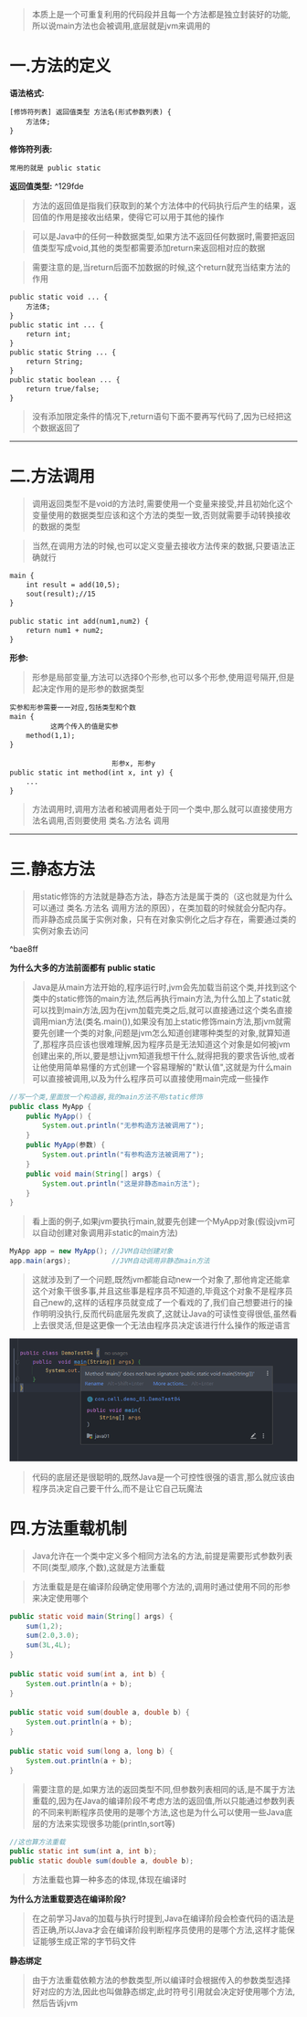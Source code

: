 
>本质上是一个可重复利用的代码段并且每一个方法都是独立封装好的功能,所以说main方法也会被调用,底层就是jvm来调用的
# 一.方法的定义

**语法格式:**

```
[修饰符列表] 返回值类型 方法名(形式参数列表) {
	方法体;
}
```

**修饰符列表:**

```
常用的就是 public static
```

**返回值类型:** ^129fde

>方法的返回值是指我们获取到的某个方法体中的代码执行后产生的结果，返回值的作用是接收出结果，使得它可以用于其他的操作

>可以是Java中的任何一种数据类型,如果方法不返回任何数据时,需要把返回值类型写成void,其他的类型都需要添加return来返回相对应的数据

>需要注意的是,当return后面不加数据的时候,这个return就充当结束方法的作用

```
public static void ... {
	方法体;
}
public static int ... {
	return int;
}
public static String ... {
	return String;
}
public static boolean ... {
	return true/false;
}
```

>没有添加限定条件的情况下,return语句下面不要再写代码了,因为已经把这个数据返回了

****
# 二.方法调用

>调用返回类型不是void的方法时,需要使用一个变量来接受,并且初始化这个变量使用的数据类型应该和这个方法的类型一致,否则就需要手动转换接收的数据的类型

>当然,在调用方法的时候,也可以定义变量去接收方法传来的数据,只要语法正确就行

```
main {
	int result = add(10,5);
	sout(result);//15
}

public static int add(num1,num2) {
	return num1 + num2;
}
```

**形参:**

>形参是局部变量,方法可以选择0个形参,也可以多个形参,使用逗号隔开,但是起决定作用的是形参的数据类型

```
实参和形参需要一一对应,包括类型和个数
main {
	      这两个传入的值是实参
	method(1,1);
}

                         形参x, 形参y
public static int method(int x, int y) {
	...
}
```

>方法调用时,调用方法者和被调用者处于同一个类中,那么就可以直接使用方法名调用,否则要使用 类名.方法名 调用

****
# 三.静态方法

>用static修饰的方法就是静态方法，静态方法是属于类的（这也就是为什么可以通过 类名.方法名 调用方法的原因），在类加载的时候就会分配内存。而非静态成员属于实例对象，只有在对象实例化之后才存在，需要通过类的实例对象去访问

^bae8ff

**为什么大多的方法前面都有 public static**

>Java是从main方法开始的,程序运行时,jvm会先加载当前这个类,并找到这个类中的static修饰的main方法,然后再执行main方法,为什么加上了static就可以找到main方法,因为在jvm加载完类之后,就可以直接通过这个类名直接调用mian方法(类名.main()),如果没有加上static修饰main方法,那jvm就需要先创建一个类的对象,问题是jvm怎么知道创建哪种类型的对象,就算知道了,那程序员应该也很难理解,因为程序员是无法知道这个对象是如何被jvm创建出来的,所以,要是想让jvm知道我想干什么,就得把我的要求告诉他,或者让他使用简单易懂的方式创建一个容易理解的"默认值",这就是为什么main可以直接被调用,以及为什么程序员可以直接使用main完成一些操作

```Java
//写一个类,里面放一个构造器,我的main方法不用static修饰
public class MyApp {
    public MyApp() {
        System.out.println("无参构造方法被调用了");
    }
    public MyApp(参数) {
	    System.out.println("有参构造方法被调用了");
    }
    public void main(String[] args) {
        System.out.println("这是非静态main方法");
    }
}
```

>看上面的例子,如果jvm要执行main,就要先创建一个MyApp对象(假设jvm可以自动创建对象调用非static的main方法)

```Java
MyApp app = new MyApp(); //JVM自动创建对象
app.main(args);          //JVM自动调用非静态main方法
```

>这就涉及到了一个问题,既然jvm都能自动new一个对象了,那他肯定还能拿这个对象干很多事,并且这些事是程序员不知道的,毕竟这个对象不是程序员自己new的,这样的话程序员就变成了一个看戏的了,我们自己想要进行的操作明明没执行,反而代码底层先发疯了,这就让Java的可读性变得很低,虽然看上去很灵活,但是这更像一个无法由程序员决定该进行什么操作的叛逆语言

![](images/方法/file-20250405215958.png)

>代码的底层还是很聪明的,既然Java是一个可控性很强的语言,那么就应该由程序员决定自己要干什么,而不是让它自己玩魔法

# 四.方法重载机制

>Java允许在一个类中定义多个相同方法名的方法,前提是需要形式参数列表不同(类型,顺序,个数),这就是方法重载

>方法重载是是在编译阶段确定使用哪个方法的,调用时通过使用不同的形参来决定使用哪个

```Java
public static void main(String[] args) {  
    sum(1,2);  
    sum(2.0,3.0);  
    sum(3L,4L);  
}  
  
public static void sum(int a, int b) {  
    System.out.println(a + b);  
}  
  
public static void sum(double a, double b) {  
    System.out.println(a + b);  
}  
  
public static void sum(long a, long b) {  
    System.out.println(a + b);  
}
```

>需要注意的是,如果方法的返回类型不同,但参数列表相同的话,是不属于方法重载的,因为在Java的编译阶段不考虑方法的返回值,所以只能通过参数列表的不同来判断程序员使用的是哪个方法,这也是为什么可以使用一些Java底层的方法来实现很多功能(println,sort等)

```Java
//这也算方法重载
public static int sum(int a, int b);
public static double sum(double a, double b);
```

>方法重载也算一种多态的体现,体现在编译时


**为什么方法重载要选在编译阶段?**

>在之前学习Java的加载与执行时提到,Java在编译阶段会检查代码的语法是否正确,所以Java才会在编译阶段判断程序员使用的是哪个方法,这样才能保证能够生成正常的字节码文件


**静态绑定**

>由于方法重载依赖方法的参数类型,所以编译时会根据传入的参数类型选择好对应的方法,因此也叫做静态绑定,此时符号引用就会决定好使用哪个方法,然后告诉jvm







